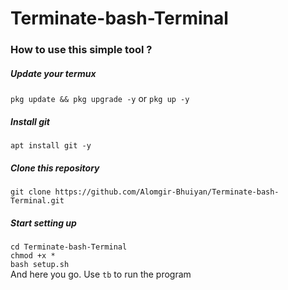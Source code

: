 # Terminate-bash-Terminal
### How to use this simple tool ?
##### Update your termux
`pkg update && pkg upgrade -y` or `pkg up -y`
##### Install git
`apt install git -y`
##### Clone this repository 
`git clone https://github.com/Alomgir-Bhuiyan/Terminate-bash-Terminal.git`
##### Start setting up 
`cd Terminate-bash-Terminal` </br>
`chmod +x *`</br>
`bash setup.sh`</br>
And here you go. Use `tb` to run the program
